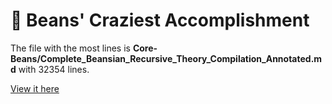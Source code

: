 # 🧠 Beans' Craziest Accomplishment

The file with the most lines is **Core-Beans/Complete_Beansian_Recursive_Theory_Compilation_Annotated.md** with 32354 lines.

[View it here](https://github.com/beansthelightkeeper/beans-codex/blob/main/Core-Beans/Complete_Beansian_Recursive_Theory_Compilation_Annotated.md)
